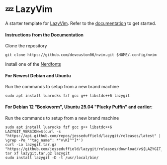 # 💤 LazyVim

A starter template for [LazyVim](https://github.com/LazyVim/LazyVim).
Refer to the [documentation](https://lazyvim.github.io/installation) to get started.

#### Instructions from the Documentation

Clone the repository
```
git clone https://github.com/deveaston06/nvim.git $HOME/.config/nvim
```

Install one of the [Nerdfonts](https://www.nerdfonts.com/)

#### For Newest Debian and Ubuntu

Run the commands to setup from a new brand machine
```
sudo apt install luarocks fzf gcc g++ libstdc++6 lazygit
```

#### For Debian 12 "Bookworm", Ubuntu 25.04 "Plucky Puffin" and earlier:

Run the commands to setup from a new brand machine
```
sudo apt install luarocks fzf gcc g++ libstdc++6
LAZYGIT_VERSION=$(curl -s "https://api.github.com/repos/jesseduffield/lazygit/releases/latest" | \grep -Po '"tag_name": *"v\K[^"]*')
curl -Lo lazygit.tar.gz "https://github.com/jesseduffield/lazygit/releases/download/v${LAZYGIT_VERSION}/lazygit_${LAZYGIT_VERSION}_Linux_x86_64.tar.gz"
tar xf lazygit.tar.gz lazygit
sudo install lazygit -D -t /usr/local/bin/
```
